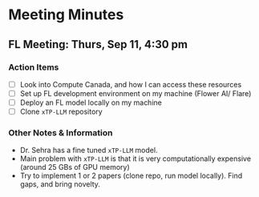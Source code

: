 # Meeting Minutes
## FL Meeting:  Thurs, Sep 11, 4:30 pm

### Action Items 
- [ ] Look into Compute Canada, and how I can access these resources
- [ ] Set up FL development environment on my machine (Flower AI/ Flare)
- [ ] Deploy an FL model locally on my machine
- [ ] Clone `xTP-LLM` repository
### Other Notes & Information
- Dr. Sehra has a fine tuned `xTP-LLM` model.
- Main problem with `xTP-LLM` is that it is very computationally expensive (around 25 GBs of GPU memory) 
 - Try to implement 1 or 2 papers (clone repo, run model locally). Find gaps, and bring novelty. 